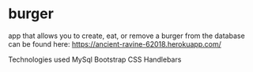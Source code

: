# burger
app that allows you to create, eat, or remove a burger from the database
can be found here: https://ancient-ravine-62018.herokuapp.com/

Technologies used
MySql
Bootstrap
CSS
Handlebars
